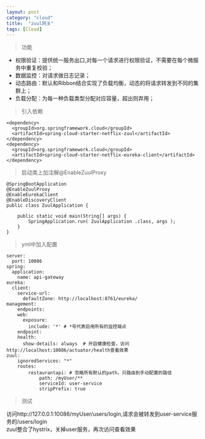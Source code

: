```yaml
---
layout: post
category: "cloud"
title:  "zuul网关"
tags: [Cloud]
---
```


> 功能  
 
- 权限验证：提供统一服务出口,对每一个请求进行权限验证，不需要在每个微服务中重复校验；
- 数据监控：对请求做日志记录；
- 动态路由：默认和Ribbon结合实现了负载均衡，动态的将请求转发到不同的集群上；
- 负载分配：为每一种负载类型分配对应容量，超出则弃用；

<!-- more -->



> 引入依赖  


	<dependency>
	  <groupId>org.springframework.cloud</groupId>
	  <artifactId>spring-cloud-starter-netflix-zuul</artifactId>
	</dependency>
	<dependency>
	  <groupId>org.springframework.cloud</groupId>
	  <artifactId>spring-cloud-starter-netflix-eureka-client</artifactId>
	</dependency>  



> 启动类上加注解@EnableZuulProxy  

	@SpringBootApplication
	@EnableZuulProxy
	@EnableEurekaClient
	@EnableDiscoveryClient
	public class ZuulApplication {
	
	    public static void main(String[] args) {
	        SpringApplication.run( ZuulApplication .class, args );
	    }
	}



> yml中加入配置  

	server:
	  port: 10086
	spring:
	  application:
	    name: api-gateway
	eureka:
	  client:
	    service-url:
	      defaultZone: http://localhost:8761/eureka/  
	management:
		endpoints:
		web:
		  exposure:
		    include: '*' # *号代表启用所有的监控端点
		endpoint:
		health:
		  show-details: always  # 开启健康检查，访问http://localhost:10086/actuator/health查看效果
	zuul:
	    ignoredServices: "*" 
	    routes:
	        restaurantapi: # 忽略所有默认的path，只路由到手动配置的路径
	            path: /myUser/**
	            serviceId: user-service
	            stripPrefix: true



> 测试  
 
访问http://127.0.0.1:10086/myUser/users/login,请求会被转发到user-service服务的/users/login  
zuul整合了hystrix，关掉user服务，再次访问查看效果  



